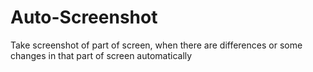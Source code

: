 # Auto-Screenshot
Take screenshot of part of screen, when there are differences or some changes in that part of screen automatically
